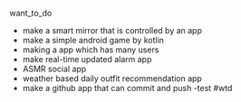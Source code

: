 want_to_do
- make a smart mirror that is controlled by an app
- make a simple android game by kotlin
- making a app which has many users
- make real-time updated alarm app
- ASMR social app
- weather based daily outfit recommendation app
- make a github app that can commit and push
-test
#wtd

